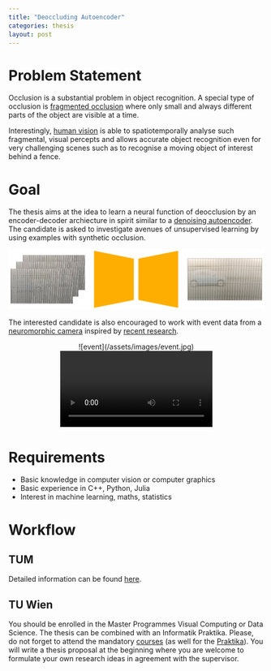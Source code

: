 ```yaml
---
title: "Deoccluding Autoencoder"
categories: thesis
layout: post
---
```


# Problem Statement
Occlusion is a substantial problem in object recognition. A special type of occlusion is [fragmented occlusion](https://doi.org/10.1006/cviu.1996.0006) where only small and always different parts of the object are visible at a time.

Interestingly, [human vision](https://doi.org/10.1177%2F20416695211062625) is able to spatiotemporally analyse such fragmental, visual percepts and allows accurate object recognition even for very challenging scenes such as to recognise a moving object of interest behind a fence.

# Goal
The thesis aims at the idea to learn a neural function of deocclusion by an encoder-decoder archiecture in spirit similar to a [denoising autoencoder](https://www.deeplearningbook.org/contents/autoencoders.html). The candidate is asked to investigate avenues of unsupervised learning by using examples with synthetic occlusion.

![architecture](/assets/images/test.png)

The interested candidate is also encouraged to work with event data from a [neuromorphic camera](https://inivation.com) inspired by [recent research](https://scholar.google.at/scholar?cites=5205630784265455546&as_sdt=2005&sciodt=0,5).

<p align="center">
![event](/assets/images/event.jpg)
<video controls autoplay loop>
  <source type="video/mp4" src="/assets/images/events.mp4" />
</video>
</p>

# Requirements
* Basic knowledge in computer vision or computer graphics
* Basic experience in C++, Python, Julia
* Interest in machine learning, maths, statistics

# Workflow
## TUM
Detailed information can be found [here](https://www.in.tum.de/in/fuer-studierende/master-studiengaenge/informatik/abschlussarbeit/).

## TU Wien
You should be enrolled in the Master Programmes Visual Computing or Data Science. The thesis can be combined with an Informatik Praktika. Please, do not forget to attend the mandatory [courses](https://cvl.tuwien.ac.at/teaching/diplomarbeiten/allgemeine-hinweise-zu-masterarbeiten) (as well for the [Praktika](https://cvl.tuwien.ac.at/teaching/informatik-praktika/allgemeine-hinweise-zu-bachelorarbeiten-und-praktikas)). You will write a thesis proposal at the beginning where you are welcome to formulate your own research ideas in agreement with the supervisor.
